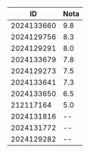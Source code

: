 

| ID          |  Nota  |
|-------------|--------|
| 2024133660  |  9.8   |
| 2024129756  |  8.3   |
| 2024129291  |  8.0   |
| 2024133679  |  7.8   |
| 2024129273  |  7.5   |
| 2024133641  |  7.3   |
| 2024133650  |  6.5   |
| 212117164   |  5.0   |
| 2024131816  |  --    |
| 2024131772  |  --    |
| 2024129282  |  --    |


